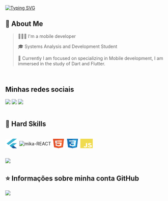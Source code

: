 [![Typing SVG](https://readme-typing-svg.herokuapp.com?font=Fira+Code&pause=1000&color=F78BAF&random=false&width=435&lines=Hello+Dev!+My+name+is+Mikaelle.+%F0%9F%99%8B%F0%9F%8F%BD%E2%80%8D%E2%99%80%EF%B8%8F;I'm+a+mobile+developer.+%F0%9F%93%B1;Welcome!+%F0%9F%A9%B7)](https://git.io/typing-svg)

 ## 💫 About Me

>👩🏾‍💻 I'm a mobile developer
>
>🎓 Systems Analysis and Development Student
>
>📱 Currently I am focused on specializing in Mobile development, I am immersed in the study of Dart and Flutter.

 <br/>

## **Minhas redes sociais**

<div> 
  <a href="https://www.linkedin.com/in/mikaelle-tavares/" target="_blank"><img src="https://img.shields.io/badge/linkedin-%230077B5.svg?style=for-the-badge&logo=linkedin&logoColor=white" target="_blank"></a>
  <a href = "https://twitter.com/mikasdev"><img src="https://img.shields.io/badge/X-%23000000.svg?style=for-the-badge&logo=X&logoColor=white" target="_blank"></a>
  <a href="https://api.whatsapp.com/send?phone=5571986330555" target="_blank"><img src="https://img.shields.io/badge/WhatsApp-25D366?style=for-the-badge&logo=whatsapp&logoColor=white" target="_blank"></a>
</div>
<br/>

## 🚀 Hard Skills
  <div style="display: inline_block"><br>
  <img align="center" alt="mika-FLUTTER" height="30" width="40" src="https://raw.githubusercontent.com/devicons/devicon/master/icons/flutter/flutter-original.svg"/>
  <img align="center" alt="mika-REACT" height="30" width="40" src="https://cdn.jsdelivr.net/gh/devicons/devicon/icons/react/react-original.svg" />
  <img align="center" alt="mika-HTML" height="30" width="40" src="https://raw.githubusercontent.com/devicons/devicon/master/icons/html5/html5-original.svg">
  <img align="center" alt="mika-CSS" height="30" width="40" src="https://raw.githubusercontent.com/devicons/devicon/master/icons/css3/css3-original.svg">
  <img align="center" alt="mika-JS" height="30" width="40" src="https://raw.githubusercontent.com/devicons/devicon/master/icons/javascript/javascript-plain.svg">
</div>

 <br/>
 
 ![](lineBar.png)
## ⭐ Informações sobre minha conta GitHub

<div>
<a href="https://github.com/mikaelletavares">
<img height="180em" src="https://github-readme-stats.vercel.app/api/top-langs/?username=mikaelletavares&layout=compact&langs_count=6&theme=tokyonight"/>
</div>

<br>

